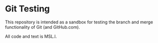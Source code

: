 
# Git Testing

This repository is intended as a sandbox for testing the branch and merge functionality of Git (and GitHub.com).

All code and text is MSL.l.